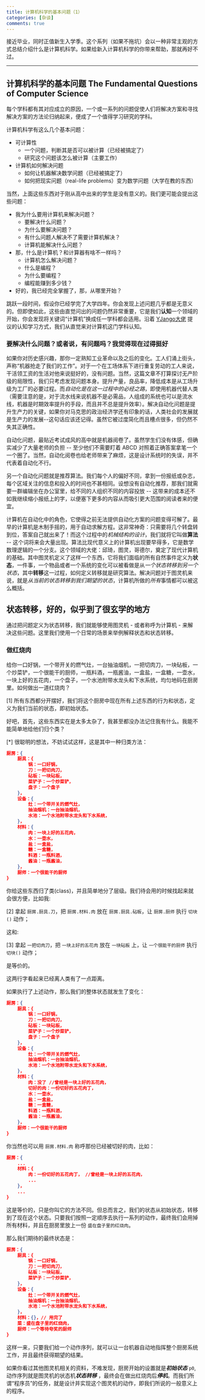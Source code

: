 ```yaml
---
title: 计算机科学的基本问题（1）
categories: [杂谈]
comments: true
---
```


接近毕业，同时正值新生入学季。这个系列（如果不拖坑）会以一种非常主观的方式总结介绍什么是计算机科学。如果给新入计算机科学的你带来帮助，那就再好不过。

---

## 计算机科学的基本问题 The Fundamental Questions of Computer Science

每个学科都有其对应成立的原因，一个或一系列的问题促使人们将解决方案和寻找解决方案的方法论归纳起来，便成了一个值得学习研究的学科。

计算机科学有这么几个基本问题：

- 可计算性
  - 一个问题，判断其是否可以被计算（已经被搞定了）
  - 研究这个问题该怎么被计算（主要工作）
- 计算机如何解决问题
  - 如何让机器解决数学问题（已经被搞定了）
  - 如何把现实问题（real-life problems）变为数学问题（大学在教的东西）

当然，上面这些东西对于刚从高中出来的学生是没有意义的。我们更可能会提出这些问题：

- 我为什么要用计算机来解决问题？
  - 要解决什么问题？
  - 为什么要解决问题？
  - 有什么问题人解决不了需要计算机解决？
  - 计算机能解决什么问题？
- 那，什么是计算机？和计算器有啥不一样吗？
  - 计算机怎么解决问题？
  - 什么是编程？
  - 为什么要编程？
  - 编程能赚到多少钱？
- 好的，我已经完全掌握了，那，从哪里开始？

跳跃一段时间，假设你已经学完了大学四年。你会发现上述问题几乎都是无意义的。但即使如此，这些由直觉问出的问题仍然非常重要，它是我们**认知**一个领域的开始，你会发现将关键词“计算机”换成任一学科都会适用。沿着 [YJango大佬](https://space.bilibili.com/344849038) 提议的认知学习方式，我们从直觉来对计算机这门学科认知。

### 要解决什么问题？或者说，有问题吗？我觉得现在过得挺好

如果你对历史感兴趣，那你一定熟知工业革命以及之后的变化。工人们涌上街头，声称“机器抢走了我们的工作”。对于一个在工场体系下进行重复劳动的工人来说，干活领工资的生活对他来说挺好的，没有问题。当然，这篇文章不打算探讨无产阶级的局限性，我们只考虑发现问题本身。提升产量，良品率，降低成本是从工场升级为工厂的必要过程。而*自动化是在这一过程中的必经之路*，即使用机器代替人类（需要注意的是，对于流水线来说机器不是必需品，人组成的系统也可以是流水线，机器是时期效率提升的手段，而且并不总是提升效率）。解决自动化问题是提升生产力的关键，如果你对马克思的政治经济学还有印象的话，人类社会的发展就是生产力的发展--这句话应该还记得。虽然它被过度简化而且槽点很多，但仍然不失其正确性。

自动化问题，最贴近考试成风的高中就是机器阅卷了。虽然学生们没有体感，但确实减少了大量老师的负担 -- 至少他们不需要盯着 ABCD 对照着正确答案拿笔一个一个圈了。当然，自动化阅卷也给老师带来了麻烦，这是设计系统时的失误，并不代表着自动化不行。

另一个自动化问题就是推荐算法。我们每个人的偏好不同，拿到一份报纸或杂志，每个区域关注的信息和投入的时间也不甚相同。设想没有自动化推荐，那我们就需要一群编辑坐在办公室里，给不同的人组织不同的内容投放 -- 这带来的成本还不如我继续缩小报纸上的字，以便塞下更多的内容从而吸引更大范围的阅读者来的便宜。

计算机在自动化中的角色，它使得之前无法提供自动化方案的问题变得可解了。最早的计算机是木制手摇的，用于自动求解方程。这非常神奇：只需要将几个转盘转到位，答案自己就出来了！而这个过程中的*机械结构的设计*，我们就将它叫做**算法** -- 这个词将来会大量出现。算法比现代意义上的计算机出现要早得多，它是数学数理逻辑的一个分支。这个领域的大佬：邱琦，图灵，哥德尔，奠定了现代计算机的基础。其中图灵机定义了这样一个东西，它将我们面临的所有自然事件定义为**状态**，一件事，一个物品或者一个系统的变化可以被看做是从*一个状态转移到另一个状态*，其中**转移**这一过程，如何定义转移就是研究算法。解决问题对于图灵机来说，就是*从当前的状态转移到我们期望的状态*，计算机所做的*所有*事情都可以被这么概括。

## 状态转移，好的，似乎到了很玄学的地方

通过把问题定义为状态转移，我们就能够使用图灵机 - 或者称呼为计算机 - 来解决这些问题。这里我们使用一个日常的场景来举例解释状态和状态转移。

### 做红烧肉

给你一口好锅，一个带开关的燃气灶，一台抽油烟机，一把切肉刀，一块砧板，一个炒菜铲，一个很能干的厨师，一瓶料酒，一瓶酱油，一盒盐，一盒糖，一壶水，一块上好的五花肉，一个盘子，一个水池附带水龙头和下水系统，均匀地码在厨房里。如何做出一道红烧肉？

[1] 所有东西都分开摆好，我们将这个厨房中现在所有上述东西的行为和状态，定义为我们当前的状态，即初始状态。

好吧，首先，这些东西实在是太多太杂了，我甚至都没办法记住我有什么。我能不能简单地给他们归个类？

[*] 很聪明的想法，不妨试试这样，这是其中一种归类方法：

```json
厨房：{
    厨具：{
        锅：一口好锅，
        刀：一把切肉刀，
        砧板：一块砧板，
        菜铲子：一个炒菜铲，
        盘子：一个盘子
    }，
    设备：{
        灶：一个带开关的燃气灶，
        抽油烟机：一台抽油烟机，
        水池：一个水池附带水龙头和下水系统，
    }，
    材料：{
        肉：一块上好的五花肉，
        水：一壶水，
        盐：一盒盐，
        糖：一盒糖，
        料酒：一瓶料酒，
        酱油：一瓶酱油，
    }，
    厨师：一个很能干的厨师
}
```

你给这些东西归了类(class)，并且简单地分了层级。我们待会用的时候找起来就会很方便，比如我:

[2] 拿起 ```厨房.厨具.刀```，把 ```厨房.材料.肉``` 放在 ```厨房.厨具.砧板```，让 ```厨房.厨师``` 执行 ```切块()``` 动作；

这和:

[3] 拿起 ```一把切肉刀```，把 ```一块上好的五花肉``` 放在 ```一块砧板``` 上，让 ```一个很能干的厨师``` 执行 ```切块()``` 动作；

是等价的。

这两行字看起来已经离人类有了一点距离。

如果执行了上述动作，那么我们的整体状态就发生了变化：

```json
厨房：{
    厨具：{
        锅：一口好锅，
        刀：一把切肉刀，
        砧板：一块砧板，
        菜铲子：一个炒菜铲，
        盘子：一个盘子
    }，
    设备：{
        灶：一个带开关的燃气灶，
        抽油烟机：一台抽油烟机，
        水池：一个水池附带水龙头和下水系统，
    }，
    材料：{
        肉：没了 //曾经是一块上好的五花肉，
        切好的肉：一份切好的五花肉丁，
        水：一壶水，
        盐：一盒盐，
        糖：一盒糖，
        料酒：一瓶料酒，
        酱油：一瓶酱油，
    }，
    厨师：一个很能干的厨师
}
```

你当然也可以用 ```厨房.材料.肉``` 称呼那份已经被切好的肉，比如：

```json
厨房：{
    ...
    材料：{
        肉：一份切好的五花肉丁， //曾经是一块上好的五花肉，
        ...
    }，
    ...
}
```

这是等价的，只是你叫它的方法不同。但总而言之，我们的状态从初始状态，转移到了现在这个状态。只要我们按照一定顺序去执行一系列的动作，最终我们会用掉所有材料，并且在厨房里放上一份 ```盛在盘子里的红烧肉```。

那么我们期待的最终状态是：

```json
厨房：{
    厨具：{
        锅：一口好锅，
        刀：一把切肉刀，
        砧板：一块砧板，
        菜铲子：一个炒菜铲，
    }，
    设备：{
        灶：一个带开关的燃气灶，
        抽油烟机：一台抽油烟机，
        水池：一个水池附带水龙头和下水系统，
    }，
    材料：{}，// 用完了
    菜：盛在盘子里的红烧肉，
    厨师：一个等待夸奖的厨师
}
```

这样一来，只要我们给一个动作序列，就可以让一台机器自动地指挥整个厨房系统工作，并且最终获得期望的结果。

如果你看过其他图灵机相关的资料，不难发现，厨房开始的设置就是***初始状态*** ```p0```, 动作序列就是图灵机的状态机***状态转移*** ，最终会在做出红烧肉后***停机***。而我们所谓“程序员”的任务，就是设计并实现这个图灵机的动作，即我们所说的一般意义上的程序。

